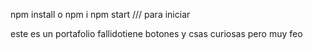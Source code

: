 npm install o npm i
npm start /// para iniciar

este es un portafolio fallidotiene botones y csas curiosas pero muy feo 
